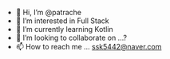 - 👋 Hi, I’m @patrache
- 👀 I’m interested in Full Stack
- 🌱 I’m currently learning Kotlin
- 💞️ I’m looking to collaborate on ...?
- 📫 How to reach me ... ssk5442@naver.com

<!---
patrache/patrache is a ✨ special ✨ repository because its `README.md` (this file) appears on your GitHub profile.
You can click the Preview link to take a look at your changes.
--->

